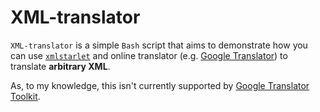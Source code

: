 # XML-translator

`XML-translator` is a simple `Bash` script that aims to demonstrate how you can use [`xmlstarlet`](http://xmlstar.sourceforge.net/) and online translator (e.g. [Google Translator](http://translate.google.com/)) to translate **arbitrary XML**.

As, to my knowledge, this isn't currently supported by [Google Translator Toolkit](http://translate.google.com/toolkit).

